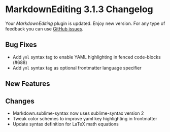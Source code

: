 # MarkdownEditing 3.1.3 Changelog

Your _MarkdownEditing_ plugin is updated. Enjoy new version. For any type of
feedback you can use [GitHub issues][issues].

## Bug Fixes

* Add `yml` syntax tag to enable YAML highlighting in fenced code-blocks (#688)
* Add `yml` syntax tag as optional frontmatter language specifier

## New Features

## Changes

* Markdown.sublime-syntax now uses sublime-syntax version 2
* Tweak color schemes to improve yaml key highlighting in frontmatter 
* Update syntax definition for LaTeX math equations

[issues]: https://github.com/SublimeText-Markdown/MarkdownEditing/issues
